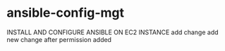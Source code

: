 # ansible-config-mgt
INSTALL AND CONFIGURE ANSIBLE ON EC2 INSTANCE add change
add new change after permission added

